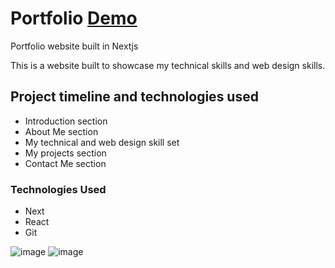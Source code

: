 # Portfolio [Demo](https://portfolio-k02.netlify.app/)
Portfolio website built in Nextjs


This is a website built to showcase my technical skills and web design skills.



## Project timeline and technologies used

* Introduction section
* About Me section
* My technical and web design skill set
* My projects section
* Contact Me section

### Technologies Used

* Next
* React
* Git

![image](https://github.com/kundank02/Portfolio/assets/57480481/f3d38bac-f91e-4231-aaeb-1b2f61d160dd)
![image](https://github.com/kundank02/Portfolio/assets/57480481/f70c6149-c2f8-4ccd-9d41-242b05134484)
